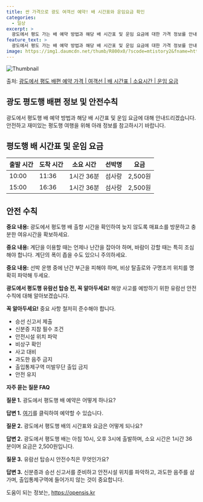 ```yaml
---
title: 싼 가격으로 광도 여객선 예약! 배 시간표와 운임요금 확인
categories:
  - 일상
excerpt: >
  광도에서 평도 가는 배 예약 방법과 해당 배 시간표 및 운임 요금에 대한 가격 정보를 안내 드리겠습니다. 안전하고 재밋는 평도행 여행을 위해 아래 정보 참고하시기 바랍니다. 평도행 배편 예약하기 👈 클릭광도에서 평도행 배 시간표출발 시간도착 시간소요 시간선박명요금10:0011:361시간 36분섬사랑2,500원15:0016:361시간 36분섬사랑2,500원평도행 배편 예약하기 👈 클릭광도에서 평도행 여객선 탑승 시 이용수칙광도에서 평도행 여객선에 탑승하기 전 꼭 숙지해야 할 안전 수칙을 알아보겠습니다. 중요 내용: 광도에서 평도행 배 출항 시간을 확인하여 늦지 않도록 매표소를 방문하고 충분한 여유시간을 확보하세요. 중요 내용: 계단을 이용할 때는 언제나 난간을 잡아야 하며, 바람이 강할 때는 특히 조심해야..
feature_text: >
  광도에서 평도 가는 배 예약 방법과 해당 배 시간표 및 운임 요금에 대한 가격 정보를 안내 드리겠습니다. 안전하고 재밋는 평도행 여행을 위해 아래 정보 참고하시기 바랍니다. 평도행 배편 예약하기 👈 클릭광도에서 평도행 배 시간표출발 시간도착 시간소요 시간선박명요금10:0011:361시간 36분섬사랑2,500원15:0016:361시간 36분섬사랑2,500원평도행 배편 예약하기 👈 클릭광도에서 평도행 여객선 탑승 시 이용수칙광도에서 평도행 여객선에 탑승하기 전 꼭 숙지해야 할 안전 수칙을 알아보겠습니다. 중요 내용: 광도에서 평도행 배 출항 시간을 확인하여 늦지 않도록 매표소를 방문하고 충분한 여유시간을 확보하세요. 중요 내용: 계단을 이용할 때는 언제나 난간을 잡아야 하며, 바람이 강할 때는 특히 조심해야..
image: https://img1.daumcdn.net/thumb/R800x0/?scode=mtistory2&fname=https%3A%2F%2Fblog.kakaocdn.net%2Fdn%2FsMtsc%2FbtsHB4UgTWQ%2FTZ6IGT9Ya7hcXmDLgIZfYK%2Fimg.webp
---
```


![Thumbnail](https://img1.daumcdn.net/thumb/R800x0/?scode=mtistory2&fname=https%3A%2F%2Fblog.kakaocdn.net%2Fdn%2FsMtsc%2FbtsHB4UgTWQ%2FTZ6IGT9Ya7hcXmDLgIZfYK%2Fimg.webp)

<p>출처: <a href="https://opensis.kr/entry/%EA%B4%91%EB%8F%84%EC%97%90%EC%84%9C-%ED%8F%89%EB%8F%84-%EB%B0%B0%ED%8E%B8-%EC%98%88%EC%95%BD-%EA%B0%80%EA%B2%A9-%EC%97%AC%EA%B0%9D%EC%84%A0-%EB%B0%B0-%EC%8B%9C%EA%B0%84%ED%91%9C-%EC%86%8C%EC%9A%94%EC%8B%9C%EA%B0%84-%EC%9A%B4%EC%9E%84-%EC%9A%94%EA%B8%88" rel="dofollow">광도에서 평도 배편 예약 가격 | 여객선 | 배 시간표 | 소요시간 | 운임 요금</a> </p>

## 광도 평도행 배편 정보 및 안전수칙

광도에서 평도행 배 예약 방법과 해당 배 시간표 및 운임 요금에 대해 안내드리겠습니다. 안전하고 재미있는 평도행 여행을 위해 아래 정보를
참고하시기 바랍니다.

## **평도행 배 시간표 및 운임 요금**

**출발 시간** | **도착 시간** | **소요 시간** | **선박명** | **요금**  
---|---|---|---|---  
10:00 | 11:36 | 1시간 36분 | 섬사랑 | 2,500원  
15:00 | 16:36 | 1시간 36분 | 섬사랑 | 2,500원  
  


## **안전 수칙**

**중요 내용:** 광도에서 평도행 배 출항 시간을 확인하여 늦지 않도록 매표소를 방문하고 충분한 여유시간을 확보하세요.

**중요 내용:** 계단을 이용할 때는 언제나 난간을 잡아야 하며, 바람이 강할 때는 특히 조심해야 합니다. 계단의 폭이 좁을 수도 있으니
주의하세요.

**중요 내용:** 선박 운행 중에 난간 부근을 피해야 하며, 비상 탈출로와 구명조끼 위치를 명확히 파악해 두세요.

**광도에서 평도행 유람선 탑승 전, 꼭 알아두세요!** 해양 사고를 예방하기 위한 유람선 안전 수칙에 대해 알아보겠습니다.

**꼭 알아두세요!** 중요 사항 철저히 준수해야 합니다.

  * 승선 신고서 제출
  * 신분증 지참 필수 조건
  * 안전시설 위치 파악
  * 비상구 확인
  * 사고 대비
  * 과도한 음주 금지
  * 출입통제구역 미발무단 출입 금지
  * 안전 유지

**자주 묻는 질문 FAQ**

**질문 1.** 광도에서 평도행 배 예약은 어떻게 하나요?

**답변 1.** [여기](https://opensis.kr/entry/%EA%B4%91%EB%8F%84%EC%97%90%EC%84%9C-%ED%8F%89%EB%8F%84-%EB%B0%B0%ED%8E%B8-%EC%98%88%EC%95%BD-%EA%B0%80%EA%B2%A9-%EC%97%AC%EA%B0%9D%EC%84%A0-%EB%B0%B0-%EC%8B%9C%EA%B0%84%ED%91%9C-%EC%86%8C%EC%9A%94%EC%8B%9C%EA%B0%84-%EC%9A%B4%EC%9E%84-%EC%9A%94%EA%B8%88)를 클릭하여 예약할 수 있습니다.

**질문 2.** 광도에서 평도행 배의 시간표와 요금은 어떻게 되나요?

**답변 2.** 광도에서 평도행 배는 아침 10시, 오후 3시에 출발하며, 소요 시간은 1시간 36분이며 요금은 2,500원입니다.

**질문 3.** 유람선 탑승시 안전수칙은 무엇인가요?

**답변 3.** 신분증과 승선 신고서를 준비하고 안전시설 위치를 파악하고, 과도한 음주를 삼가며, 출입통제구역에 들어가지 않는 것이
중요합니다.

 

도움이 되는 정보는, <a href="https://opensis.kr" rel="dofollow">https://opensis.kr</a>


